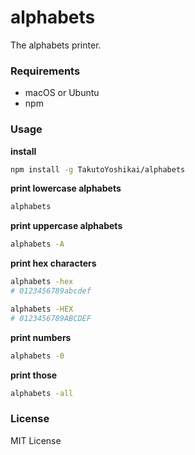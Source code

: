 # alphabets
The alphabets printer.

### Requirements
* macOS or Ubuntu
* npm

### Usage
**install**
```bash
npm install -g TakutoYoshikai/alphabets
```

**print lowercase alphabets**
```bash
alphabets
```

**print uppercase alphabets**
```bash
alphabets -A
```

**print hex characters**
```bash
alphabets -hex
# 0123456789abcdef

alphabets -HEX
# 0123456789ABCDEF
```

**print numbers**
```bash
alphabets -0
```

**print those**
```bash
alphabets -all
```

### License
MIT License
